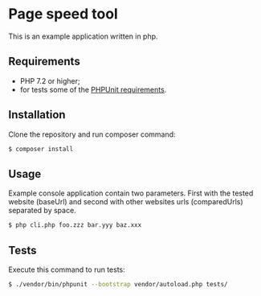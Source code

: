 Page speed tool
========================

This is an example application written in php. 

Requirements
------------

  * PHP 7.2 or higher;
  * for tests some of the [PHPUnit requirements][1].

Installation
------------

Clone the repository and run composer command:

```bash
$ composer install
```

Usage
-----

Example console application contain two parameters. First with the tested website (baseUrl) 
and second with other websites urls (comparedUrls) separated by space.

```bash
$ php cli.php foo.zzz bar.yyy baz.xxx
```

Tests
-----

Execute this command to run tests:

```bash
$ ./vendor/bin/phpunit --bootstrap vendor/autoload.php tests/
```

[1]: https://phpunit.readthedocs.io/en/8.4/installation.html#requirements
